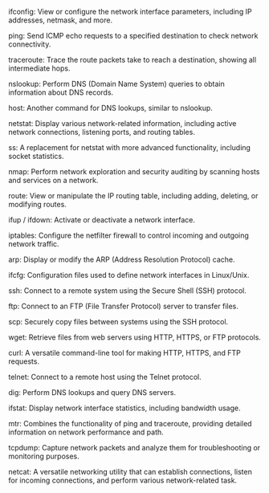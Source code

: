ifconfig: View or configure the network interface parameters, including IP addresses, netmask, and more.  <br>

ping: Send ICMP echo requests to a specified destination to check network connectivity.  <br>

traceroute: Trace the route packets take to reach a destination, showing all intermediate hops.  <br>

nslookup: Perform DNS (Domain Name System) queries to obtain information about DNS records.  <br>

host: Another command for DNS lookups, similar to nslookup.  <br>

netstat: Display various network-related information, including active network connections, listening ports, and routing tables.  <br>

ss: A replacement for netstat with more advanced functionality, including socket statistics. <br>

nmap: Perform network exploration and security auditing by scanning hosts and services on a network.  <br>

route: View or manipulate the IP routing table, including adding, deleting, or modifying routes.  <br>

ifup / ifdown: Activate or deactivate a network interface.  <br>

iptables: Configure the netfilter firewall to control incoming and outgoing network traffic.  <br>

arp: Display or modify the ARP (Address Resolution Protocol) cache. <br>

ifcfg: Configuration files used to define network interfaces in Linux/Unix.  <br>

ssh: Connect to a remote system using the Secure Shell (SSH) protocol.  <br>

ftp: Connect to an FTP (File Transfer Protocol) server to transfer files.  <br>

scp: Securely copy files between systems using the SSH protocol.  <br>

wget: Retrieve files from web servers using HTTP, HTTPS, or FTP protocols.  <br>

curl: A versatile command-line tool for making HTTP, HTTPS, and FTP requests.  <br>

telnet: Connect to a remote host using the Telnet protocol.  <br>

dig: Perform DNS lookups and query DNS servers.  <br>

ifstat: Display network interface statistics, including bandwidth usage.  <br>

mtr: Combines the functionality of ping and traceroute, providing detailed information on network performance and path.  <br>

tcpdump: Capture network packets and analyze them for troubleshooting or monitoring purposes.  <br>

netcat: A versatile networking utility that can establish connections, listen for incoming connections, and perform various network-related task.  <br>
